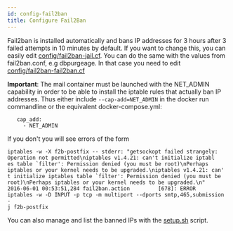 ```yaml
---
id: config-fail2ban
title: Configure Fail2Ban
---
```


Fail2ban is installed automatically and bans IP addresses for 3 hours after 3 failed attempts in 10 minutes by default. If you want to change this, you can easily edit [config/fail2ban-jail.cf](https://github.com/tomav/docker-mailserver/blob/master/config/fail2ban-jail.cf).
You can do the same with the values from fail2ban.conf, e.g dbpurgeage. In that case you need to edit [config/fail2ban-fail2ban.cf](https://github.com/tomav/docker-mailserver/blob/master/config/fail2ban-fail2ban.cf)

__Important__: The mail container must be launched with the NET_ADMIN capability in order to be able to install the iptable rules that actually ban IP addresses. Thus either include `--cap-add=NET_ADMIN` in the docker run commandline or the equivalent docker-compose.yml:
```
   cap_add:
     - NET_ADMIN
```
If you don't you will see errors of the form
```
iptables -w -X f2b-postfix -- stderr: "getsockopt failed strangely: Operation not permitted\niptables v1.4.21: can't initialize iptabl
es table `filter': Permission denied (you must be root)\nPerhaps iptables or your kernel needs to be upgraded.\niptables v1.4.21: can'
t initialize iptables table `filter': Permission denied (you must be root)\nPerhaps iptables or your kernel needs to be upgraded.\n"
2016-06-01 00:53:51,284 fail2ban.action         [678]: ERROR   iptables -w -D INPUT -p tcp -m multiport --dports smtp,465,submission -
j f2b-postfix
```
You can also manage and list the banned IPs with the [setup.sh](https://github.com/tomav/docker-mailserver/wiki/Setup-docker-mailserver-using-the-script-setup.sh) script.
